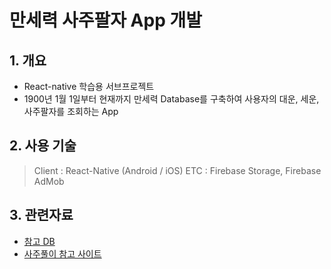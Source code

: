 # 만세력 사주팔자 App 개발

## 1. 개요
* React-native 학습용 서브프로젝트
* 1900년 1월 1일부터 현재까지 만세력 Database를 구축하여 사용자의 대운, 세운, 사주팔자를 조회하는 App

## 2. 사용 기술
> Client : React-Native (Android / iOS)
> ETC : Firebase Storage, Firebase AdMob

## 3. 관련자료
* [참고 DB](https://m.blog.naver.com/PostView.nhn?blogId=utimegps&logNo=70020326350&proxyReferer=https:%2F%2Fwww.google.com%2F)
* [사주풀이 참고 사이트](https://kr.fateup.com/)
